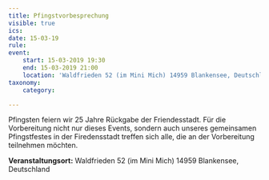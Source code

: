```yaml
---
title: Pfingstvorbesprechung
visible: true
ics: 
date: 15-03-19
rule: 
event:
	start: 15-03-2019 19:30
	end: 15-03-2019 21:00
	location: 'Waldfrieden 52 (im Mini Mich) 14959 Blankensee, Deutschland'
taxonomy:
	category: 

---
```

Pfingsten feiern wir 25 Jahre Rückgabe der Friendesstadt. Für die Vorbereitung nicht nur dieses Events, sondern auch unseres gemeinsamen Pfingstfestes in der Firedensstadt treffen sich alle, die an der Vorbereitung teilnehmen möchten.


**Veranstaltungsort:** Waldfrieden 52 (im Mini Mich)
14959 Blankensee, Deutschland

